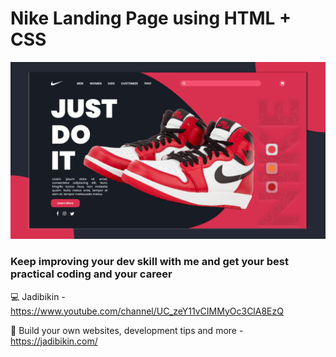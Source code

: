 # Nike Landing Page using HTML + CSS

![Nike](https://github.com/jadibikin/nike-lp-react/blob/master/src/assets/thumbnails.png)

### Keep improving your dev skill with me and get your best practical coding and your career
💻 Jadibikin - https://www.youtube.com/channel/UC_zeY11vCIMMyOc3ClA8EzQ

📙 Build your own websites, development tips and more - https://jadibikin.com/
